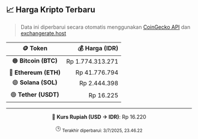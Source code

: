 

<!-- HARGA_KRIPTO -->
## 📈 Harga Kripto Terbaru

> Data ini diperbarui secara otomatis menggunakan [CoinGecko API](https://www.coingecko.com/) dan [exchangerate.host](https://exchangerate.host/)

<div align="center">

| 🪙 Token | 💰 Harga (IDR) |
|:------:|---------------:|
| 🟠 **Bitcoin (BTC)**   | Rp 1.774.313.271 |
| 🔵 **Ethereum (ETH)**  | Rp 41.776.794 |
| 🟣 **Solana (SOL)**    | Rp 2.444.398 |
| 🟢 **Tether (USDT)**   | Rp 16.225 |

---

💱 **Kurs Rupiah (USD → IDR)**: Rp 16.220

🕒 <sub>Terakhir diperbarui: 3/7/2025, 23.46.22</sub>

</div>
<!-- /HARGA_KRIPTO -->